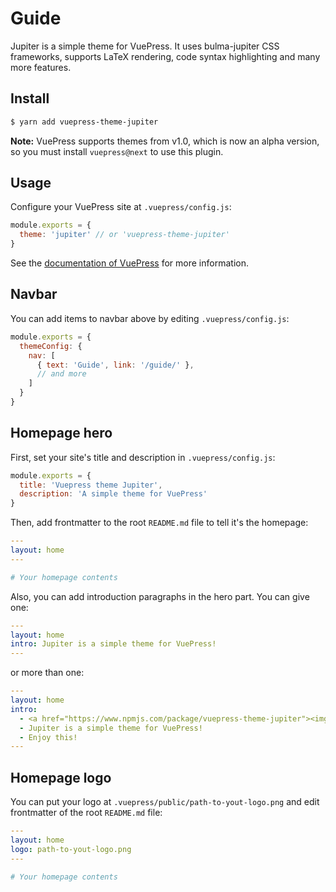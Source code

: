 # Guide

Jupiter is a simple theme for VuePress. It uses bulma-jupiter CSS frameworks, supports LaTeX rendering, code syntax highlighting and many more features.

## Install
```bash
$ yarn add vuepress-theme-jupiter
```
**Note:** VuePress supports themes from v1.0, which is now an alpha version, so you must install `vuepress@next` to use this plugin.

## Usage
Configure your VuePress site at `.vuepress/config.js`:
```js
module.exports = {
  theme: 'jupiter' // or 'vuepress-theme-jupiter'
}
```

See the [documentation of VuePress](https://vuepress.vuejs.org/theme/using-a-theme.html) for more information.

## Navbar
You can add items to navbar above by editing `.vuepress/config.js`:
```js
module.exports = {
  themeConfig: {
    nav: [
      { text: 'Guide', link: '/guide/' },
      // and more
    ]
  }
}
```

## Homepage hero
First, set your site's title and description in `.vuepress/config.js`:
```js
module.exports = {
  title: 'Vuepress theme Jupiter',
  description: 'A simple theme for VuePress'
}
```
Then, add frontmatter to the root `README.md` file to tell it's the homepage:
```yaml
---
layout: home
---

# Your homepage contents
```
Also, you can add introduction paragraphs in the hero part. You can give one:
```yaml
---
layout: home
intro: Jupiter is a simple theme for VuePress!
---
```
or more than one:
```yaml
---
layout: home
intro: 
  - <a href="https://www.npmjs.com/package/vuepress-theme-jupiter"><img src="https://img.shields.io/npm/v/vuepress-theme-jupiter.svg?style=flat-square"/></a>
  - Jupiter is a simple theme for VuePress!
  - Enjoy this!
---
```

## Homepage logo
You can put your logo at `.vuepress/public/path-to-yout-logo.png` and edit frontmatter of the root `README.md` file:
```yaml
---
layout: home
logo: path-to-yout-logo.png
---

# Your homepage contents
```

<!-- ## Table of content support
Table of content can be add to a page. Edit frontmatter of the root `README.md` file:
```yaml
---
toc: true
---

# Your homepage contents
```
and TOC will appear. See [this page](/guide/toc-test.html) for example. -->
